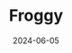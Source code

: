 ---
title: Froggy
fulltitle: Froggy
date: 2024-06-05
tags:
- 2024
characters:
- tzipora
categories: []
keywords:
- 2024
rgb: 210, 109, 40
url: /stories/froggy/
image: /images/fullres/froggy.jpg
caption: A not-very-good take on this [cool haircut](https://x.com/mossacannibalis/status/1791464587734470840).
---